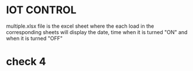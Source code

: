 # IOT CONTROL

multiple.xlsx file is the excel sheet where the each load in the corresponding sheets
will display the date, time when it is turned "ON" and when it is turned "OFF"

# check 4
